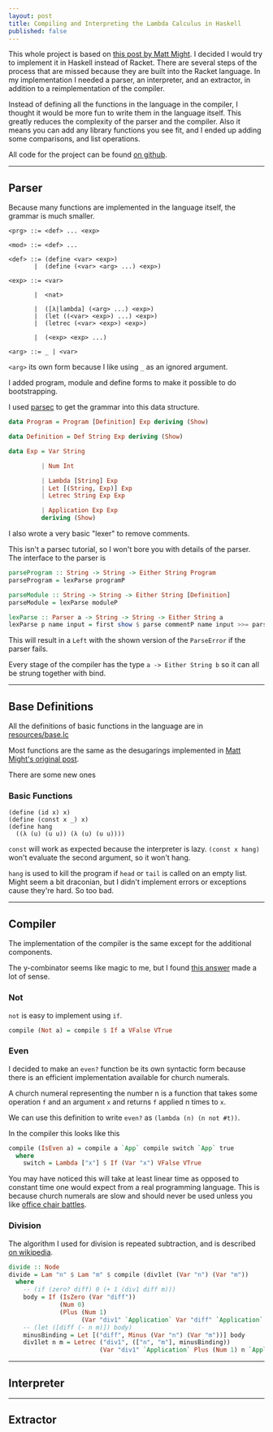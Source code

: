 ```yaml
---
layout: post
title: Compiling and Interpreting the Lambda Calculus in Haskell
published: false
---
```


This whole project is based on [this post by Matt Might](http://matt.might.net/articles/compiling-up-to-lambda-calculus). I decided I would try to implement it in Haskell instead of Racket. There are several steps of the process that are missed because they are built into the Racket language. In my implementation I needed a parser, an interpreter, and an extractor, in addition to a reimplementation of the compiler.

Instead of defining all the functions in the language in the compiler, I thought it would be more fun to write them in the language itself. This greatly reduces the complexity of the parser and the compiler. Also it means you can add any library functions you see fit, and I ended up adding some comparisons, and list operations.

All code for the project can be found [on github](https://github.com/tyehle/lambda).


------


Parser
------
Because many functions are implemented in the language itself, the grammar is much smaller.

```
<prg> ::= <def> ... <exp>

<mod> ::= <def> ...

<def> ::= (define <var> <exp>)
       |  (define (<var> <arg> ...) <exp>)

<exp> ::= <var>

       |  <nat>

       |  ([λ|lambda] (<arg> ...) <exp>)
       |  (let ((<var> <exp>) ...) <exp>)
       |  (letrec (<var> <exp>) <exp>)

       |  (<exp> <exp> ...)

<arg> ::= _ | <var>
```

`<arg>` its own form because I like using `_` as an ignored argument.

I added program, module and define forms to make it possible to do bootstrapping.



I used [parsec](https://hackage.haskell.org/package/parsec) to get the grammar into this data structure.

```haskell
data Program = Program [Definition] Exp deriving (Show)

data Definition = Def String Exp deriving (Show)

data Exp = Var String

         | Num Int

         | Lambda [String] Exp
         | Let [(String, Exp)] Exp
         | Letrec String Exp Exp

         | Application Exp Exp
         deriving (Show)
```

I also wrote a very basic "lexer" to remove comments.


This isn't a parsec tutorial, so I won't bore you with details of the parser. The interface to the parser is

```haskell
parseProgram :: String -> String -> Either String Program
parseProgram = lexParse programP

parseModule :: String -> String -> Either String [Definition]
parseModule = lexParse moduleP

lexParse :: Parser a -> String -> String -> Either String a
lexParse p name input = first show $ parse commentP name input >>= parse p name
```

This will result in a `Left` with the shown version of the `ParseError` if the parser fails.

Every stage of the compiler has the type `a -> Either String b` so it can all be strung together with bind.


--------


Base Definitions
----------------

All the definitions of basic functions in the language are in [resources/base.lc](https://github.com/tyehle/lambda/blob/master/resources/base.lc)

Most functions are the same as the desugarings implemented in [Matt Might's original post](http://matt.might.net/articles/compiling-up-to-lambda-calculus).

There are some new ones

### Basic Functions
```racket
(define (id x) x)
(define (const x _) x)
(define hang
  ((λ (u) (u u)) (λ (u) (u u))))
```

`const` will work as expected because the interpreter is lazy. `(const x hang)` won't evaluate the second argument, so it won't hang.

`hang` is used to kill the program if `head` or `tail` is called on an empty list. Might seem a bit draconian, but I didn't implement errors or exceptions cause they're hard. So too bad.


--------


Compiler
--------

The implementation of the compiler is the same except for the additional components.

The y-combinator seems like magic to me, but I found [this answer](https://cs.stackexchange.com/a/9651) made a lot of sense.


### Not

`not` is easy to implement using `if`.

```haskell
compile (Not a) = compile $ If a VFalse VTrue
```


### Even

I decided to make an `even?` function be its own syntactic form because there is an efficient implementation available for church numerals.

A church numeral representing the number n is a function that takes some operation `f` and an argument `x` and returns `f` applied n times to `x`.

We can use this definition to write `even?` as `(lambda (n) (n not #t))`.

In the compiler this looks like this

```haskell
compile (IsEven a) = compile a `App` compile switch `App` true
  where
    switch = Lambda ["x"] $ If (Var "x") VFalse VTrue
```

You may have noticed this will take at least linear time as opposed to constant time one would expect from a real programming language. This is because church numerals are slow and should never be used unless you like [office chair battles](https://xkcd.com/303/).


### Division

The algorithm I used for division is repeated subtraction, and is described [on wikipedia](https://en.wikipedia.org/wiki/Church_encoding#Division).



```haskell
divide :: Node
divide = Lam "n" $ Lam "m" $ compile (div1let (Var "n") (Var "m"))
  where
    -- (if (zero? diff) 0 (+ 1 (div1 diff m)))
    body = If (IsZero (Var "diff"))
              (Num 0)
              (Plus (Num 1)
                    (Var "div1" `Application` Var "diff" `Application` Var "m"))
    -- (let ([diff (- n m)]) body)
    minusBinding = Let [("diff", Minus (Var "n") (Var "m"))] body
    div1let n m = Letrec ("div1", (["n", "m"], minusBinding))
                         (Var "div1" `Application` Plus (Num 1) n `Application` m)
```

-----------

Interpreter
-----------


---------

Extractor
---------
